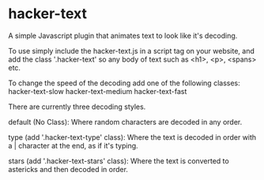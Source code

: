 # hacker-text
A simple Javascript plugin that animates text to look like it's decoding.

To use simply include the hacker-text.js in a script tag on your website, and add the class '.hacker-text' so any body of text such as &lt;h1&gt;, &lt;p&gt;, &lt;spans&gt; etc.
  
To change the speed of the decoding add one of the following classes:
  hacker-text-slow
  hacker-text-medium
  hacker-text-fast
  
There are currently three decoding styles.

default (No Class):
  Where random characters are decoded in any order.
  
type (add '.hacker-text-type' class):
  Where the text is decoded in order with a | character at the end, as if it's typing.
  
stars (add '.hacker-text-stars' class):
  Where the text is converted to astericks and then decoded in order.  
